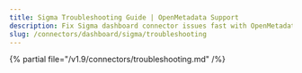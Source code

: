 ```yaml
---
title: Sigma Troubleshooting Guide | OpenMetadata Support
description: Fix Sigma dashboard connector issues fast with OpenMetadata'stroubleshooting guide. Solve common errors, connection problems, and data sync issues.
slug: /connectors/dashboard/sigma/troubleshooting
---
```


{% partial file="/v1.9/connectors/troubleshooting.md" /%}
